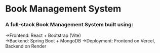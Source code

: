 # Book Management System

### A full-stack Book Management System built using:

→Frontend: React + Bootstrap (Vite)<br/>
→Backend: Spring Boot + MongoDB
→Deployment: Frontend on Vercel, Backend on Render


